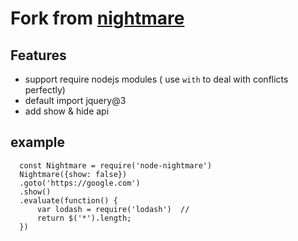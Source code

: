 # Fork from [nightmare](https://github.com/segmentio/nightmare)

## Features

  * support require nodejs modules ( use `with` to deal with conflicts perfectly)
  * default import jquery@3 
  * add show & hide api
  
## example

  ```
    const Nightmare = require('node-nightmare')
    Nightmare({show: false})
    .goto('https://google.com')
    .show()
    .evaluate(function() {
        var lodash = require('lodash')  //
        return $('*').length;
    })
  ```
